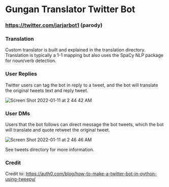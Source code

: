 # Gungan Translator Twitter Bot

### https://twitter.com/jarjarbot1 (parody)

### Translation
Custom translator is built and explained in the translation directory. Translation is typically a 1-1 mapping but also uses the SpaCy NLP package for noun/verb detection.

### User Replies
Twitter users can tag the bot in reply to a tweet, and the bot will translate the original tweets text and reply tweet.

![Screen Shot 2022-01-11 at 2 44 42 AM](https://user-images.githubusercontent.com/57927187/148928594-be2e72ef-1f1b-4d4e-a9ee-ac327f792462.png)

### User DMs
Users that the bot follows can direct message the bot tweets, which the bot will translate and quote retweet the original tweet.

![Screen Shot 2022-01-11 at 2 46 46 AM](https://user-images.githubusercontent.com/57927187/148928831-aae5a367-570c-44a5-a3d1-10b9257390fb.png)

See tweets directory for more information.

### Credit
Credit to: https://auth0.com/blog/how-to-make-a-twitter-bot-in-python-using-tweepy/
